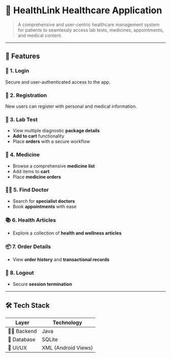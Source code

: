 # 💊 HealthLink Healthcare Application


> A comprehensive and user-centric healthcare management system for patients to seamlessly access lab tests, medicines, appointments, and medical content.

---

## 🚀 Features

### 🔐 1. Login  
Secure and user-authenticated access to the app.

### 📝 2. Registration  
New users can register with personal and medical information.

### 🧪 3. Lab Test  
- View multiple diagnostic **package details**  
- **Add to cart** functionality  
- Place **orders** with a secure workflow  

### 💊 4. Medicine  
- Browse a comprehensive **medicine list**  
- Add items to **cart**  
- Place **medicine orders**

### 👨‍⚕️ 5. Find Doctor  
- Search for **specialist doctors**  
- Book **appointments** with ease

### 📚 6. Health Articles  
- Explore a collection of **health and wellness articles**

### 📦 7. Order Details  
- View **order history** and **transactional records**

### 🚪 8. Logout  
- Secure **session termination**

---

## 🛠️ Tech Stack

| Layer        | Technology         |
|--------------|--------------------|
| 👨‍💻 Backend   | Java               |
| 💾 Database  | SQLite             |
| 🎨 UI/UX     | XML (Android Views) |

